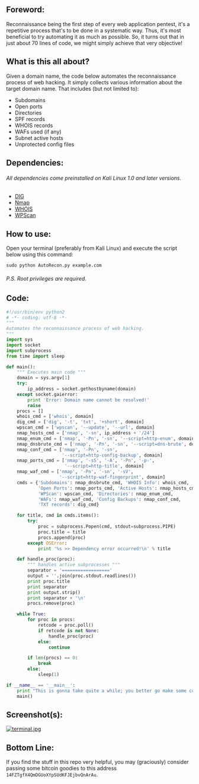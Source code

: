 ## Foreword:
Reconnaissance being the first step of every web application pentest, it's a repetitive process that's to be done in a systematic way. Thus, it's most beneficial to try automating it as much as possible. So, it turns out that in just about 70 lines of code, we might simply achieve that very objective!

## What is this all about?
Given a domain name, the code below automates the reconnaissance process of web hacking. It simply collects various information about the target domain name. That includes (but not limited to): 
* Subdomains
* Open ports
* Directories
* SPF records
* WHOIS records
* WAFs used (if any)
* Subnet active hosts
* Unprotected config files

## Dependencies:
###### All dependencies come preinstalled on Kali Linux 1.0 and later versions.
* [DIG](https://en.wikipedia.org/wiki/Dig_(command))
* [Nmap](https://nmap.org)
* [WHOIS](https://en.wikipedia.org/wiki/WHOIS#Software)
* [WPScan](https://wpscan.org)

## How to use:
Open your terminal (preferably from Kali Linux) and execute the script below using this command:
```shell
sudo python AutoRecon.py example.com
```
###### P.S. Root privileges are required.

## Code:
```python
#!/usr/bin/env python2
# -*- coding: utf-8 -*-
"""
Automates the reconnaissance process of web hacking.
"""
import sys
import socket
import subprocess
from time import sleep

def main():
    """ Executes main code """
    domain = sys.argv[1]
    try:
        ip_address = socket.gethostbyname(domain)
    except socket.gaierror:
        print 'Error: Domain name cannot be resolved!'
        raise
    procs = []
    whois_cmd = ['whois', domain]
    dig_cmd = ['dig', '-t', 'txt', '+short', domain]
    wpscan_cmd = ['wpscan', '--update', '--url', domain]
    nmap_hosts_cmd = ['nmap', '-sn', ip_address + '/24']
    nmap_enum_cmd = ['nmap', '-Pn', '-sn', '--script=http-enum', domain]
    nmap_dnsbrute_cmd = ['nmap', '-Pn', '-sn', '--script=dns-brute', domain]
    nmap_conf_cmd = ['nmap', '-Pn', '-sn',
                     '--script=http-config-backup', domain]
    nmap_ports_cmd = ['nmap', '-sS', '-A', '-Pn', '-p-',
                      '--script=http-title', domain]
    nmap_waf_cmd = ['nmap', '-Pn', '-sn', '-sV',
                    '--script=http-waf-fingerprint', domain]
    cmds = {'Subdomains': nmap_dnsbrute_cmd, 'WHOIS Info': whois_cmd,
            'Open Ports': nmap_ports_cmd, 'Active Hosts': nmap_hosts_cmd,
            'WPScan': wpscan_cmd, 'Directories': nmap_enum_cmd,
            'WAFs': nmap_waf_cmd, 'Config Backups': nmap_conf_cmd,
            'TXT records': dig_cmd}

    for title, cmd in cmds.items():
        try:
            proc = subprocess.Popen(cmd, stdout=subprocess.PIPE)
            proc.title = title
            procs.append(proc)
        except OSError:
            print '%s >> Dependency error occurred!\n' % title

    def handle_proc(proc):
        """ handles active subprocesses """
        separator = '=================='
        output = ''.join(proc.stdout.readlines())
        print proc.title
        print separator
        print output.strip()
        print separator + '\n'
        procs.remove(proc)

    while True:
        for proc in procs:
            retcode = proc.poll()
            if retcode is not None:
                handle_proc(proc)
            else:
                continue

        if len(procs) == 0:
            break
        else:
            sleep(1)

if __name__ == '__main__':
    print "This is gonna take quite a while; you better go make some coffee!\n"
    main()

```

## Screenshot(s):
[![terminal.jpg](https://s3.postimg.org/fg0j4bi8j/terminal.jpg)](https://s3.postimg.org/fg0j4bi8j/terminal.jpg)

## Bottom Line:
If you find the stuff in this repo very helpful, you may (graciously) consider passing some bitcoin goodies to this address `14FZTgfX4QmDGUoXYpSUdKFJEjbvQnArAu`.